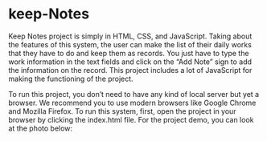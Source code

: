 # keep-Notes
<p> Keep Notes project is simply in HTML, CSS, and JavaScript. Taking about the features of this system, the user can make the list of their daily works that they have to do and keep them as records. You just have to type the work information in the text fields and click on the “Add Note” sign to add the information on the record. This project includes a lot of JavaScript for making the functioning of the project.
</p>

<p>To run this project, you don’t need to have any kind of local server but yet a browser. We recommend you to use modern browsers like Google Chrome and Mozilla Firefox. To run this system, first, open the project in your browser by clicking the index.html file. For the project demo, you can look at the photo below:
  </p>
